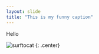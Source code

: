 ```yaml
---
layout: slide
title: "This is my funny caption"
---
```


Hello

![surftocat](https://octodex.github.com/images/surftocat.png)
{: .center}
